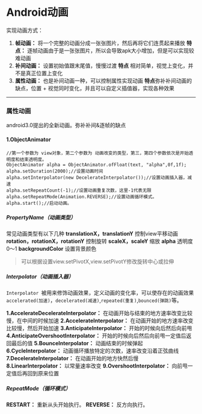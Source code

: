 # Android动画
实现动画方式：
1. **帧动画：** 将一个完整的动画分成一张张图片，然后再将它们连贯起来播放
**特点：** 逐帧动画由于是一张张图片，所以会导致apk大小增加，但是可以实现较难动画
2. **补间动画：** 设置初始值跟末尾值，慢慢过渡
**特点** 相对简单，视觉上变化，并不是真正位置上变化
3. **属性动画：** 也是补间动画一种，可以控制属性实现动画
**特点**弥补补间动画的缺点，位置 + 视觉同时变化，并且可以自定义插值器，实现各种效果


----------

### 属性动画
android3.0提出的全新动画。弥补补间&逐帧的缺点
#### 1.ObjectAnimator
```
//第一个参数为 view对象，第二个参数为 动画改变的类型，第三，第四个参数依次是开始透明度和结束透明度。
ObjectAnimator alpha = ObjectAnimator.ofFloat(text, "alpha",0f,1f);
alpha.setDuration(2000);//设置动画时间
alpha.setInterpolator(new DecelerateInterpolator());//设置动画插入器，减速
alpha.setRepeatCount(-1);//设置动画重复次数，这里-1代表无限
alpha.setRepeatMode(Animation.REVERSE);//设置动画循环模式。
alpha.start();//启动动画。
```
##### PropertyName（动画类型）
常见动画类型有以下几种
**translationX，translationY** 控制view平移动画
**rotation，rotationX，rotationY** 控制旋转
**scaleX，scaleY** 缩放
**alpha**  透明度 0～1
**backgroundColor**  设置背景颜色


> 可以根据设置view.setPivotX,view.setPivotY修改旋转中心或拉伸

##### Interpolator（动画插入器）
`Interpolator `被用来修饰动画效果，定义动画的变化率，可以使存在的动画效果`accelerated(加速)`，`decelerated(减速)`,`repeated(重复)`,`bounced(弹跳)`等。

**1.AccelerateDecelerateInterpolator：** 在动画开始与结束的地方速率改变比较慢，在中间的时候加速
**2.AccelerateInterpolator：** 在动画开始的地方速率改变比较慢，然后开始加速
**3.AnticipateInterpolator：** 开始的时候向后然后向前甩
**4.AnticipateOvershootInterpolator：** 开始的时候向后然后向前甩一定值后返回最后的值
**5.BounceInterpolator：** 动画结束的时候弹起
**6.CycleInterpolator：** 动画循环播放特定的次数，速率改变沿着正弦曲线
**7.DecelerateInterpolator：** 在动画开始的地方快然后慢
**8.LinearInterpolator：** 以常量速率改变
**9.OvershootInterpolator：** 向前甩一定值后再回到原来位置


##### RepeatMode（循环模式）
**RESTART：** 重新从头开始执行。
**REVERSE：** 反方向执行。
